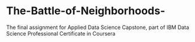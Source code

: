 # The-Battle-of-Neighborhoods-
The final assignment for Applied Data Science Capstone, part of IBM Data Science Professional Certificate in Coursera
